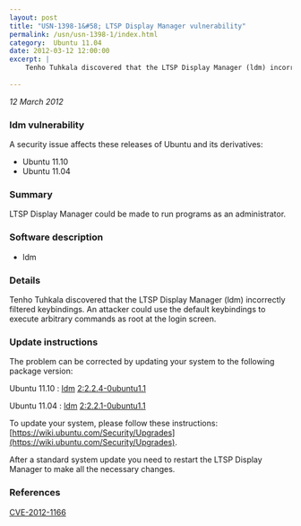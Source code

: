 ```yaml
---
layout: post
title: "USN-1398-1&#58; LTSP Display Manager vulnerability"
permalink: /usn/usn-1398-1/index.html
category:  Ubuntu 11.04
date: 2012-03-12 12:00:00
excerpt: |
    Tenho Tuhkala discovered that the LTSP Display Manager (ldm) incorrectly filtered keybindings. An attacker could use the default keybindings to execute arbitrary commands as root at the login screen. 
    
--- 
```

 
 

*12 March 2012*

### ldm vulnerability

A security issue affects these releases of Ubuntu and its derivatives:

* Ubuntu 11.10
* Ubuntu 11.04

### Summary

LTSP Display Manager could be made to run programs as an administrator. 

### Software description

* ldm 

### Details

Tenho Tuhkala discovered that the LTSP Display Manager (ldm) incorrectly filtered keybindings. An attacker could use the default keybindings to execute arbitrary commands as root at the login screen. 

### Update instructions

The problem can be corrected by updating your system to the following package version:

Ubuntu 11.10
 : [ldm](https://launchpad.net/ubuntu/+source/ldm) <span> [2:2.2.4-0ubuntu1.1](https://launchpad.net/ubuntu/+source/ldm/2:2.2.4-0ubuntu1.1) </span> 

Ubuntu 11.04
 : [ldm](https://launchpad.net/ubuntu/+source/ldm) <span> [2:2.2.1-0ubuntu1.1](https://launchpad.net/ubuntu/+source/ldm/2:2.2.1-0ubuntu1.1) </span> 

To update your system, please follow these instructions: [https://wiki.ubuntu.com/Security/Upgrades](https://wiki.ubuntu.com/Security/Upgrades).

After a standard system update you need to restart the LTSP Display Manager to make all the necessary changes. 

### References

 
 [CVE-2012-1166](http://people.ubuntu.com/~ubuntu-security/cve/CVE-2012-1166)
 

